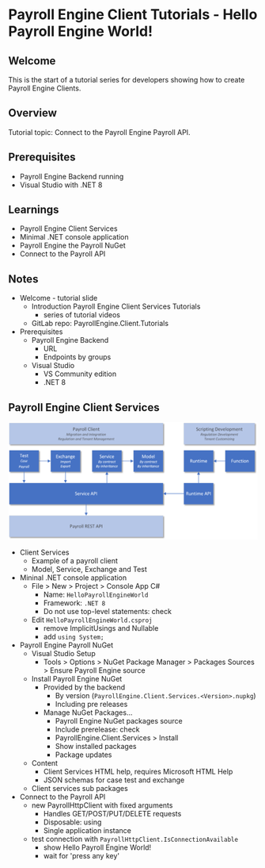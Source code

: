 # Payroll Engine Client Tutorials - Hello Payroll Engine World!

## Welcome
This is the start of a tutorial series for developers showing how to create Payroll Engine Clients.

## Overview
Tutorial topic: Connect to the Payroll Engine Payroll API.

## Prerequisites
- Payroll Engine Backend running
- Visual Studio with .NET 8

## Learnings
- Payroll Engine Client Services
- Minimal .NET console application
- Payroll Engine the Payroll NuGet
- Connect to the Payroll API

## Notes
- Welcome - tutorial slide
	- Introduction Payroll Engine Client Services Tutorials
		- series of tutorial videos
	- GitLab repo: PayrollEngine.Client.Tutorials
- Prerequisites
	- Payroll Engine Backend
		- URL
		- Endpoints by groups
	- Visual Studio
		- VS Community edition
		- .NET 8

## Payroll Engine Client Services
<p>
  <img src="./ClientServices.png" width="800px" alt="Payroll Engine Client Services">
</p>

- Client Services
	- Example of a payroll client
	- Model, Service, Exchange and Test
- Mininal .NET console application
	- File > New > Project > Console App C#
		- Name: `HelloPayrollEngineWorld`
		- Framework: `.NET 8`
		- Do not use top-level statements: check
	- Edit `HelloPayrollEngineWorld.csproj`
		- remove ImplicitUsings and Nullable
		- add `using System;`
- Payroll Engine Payroll NuGet
	- Visual Studio Setup
		- Tools > Options > NuGet Package Manager > Packages Sources > Ensure Payroll Engine source
	- Install Payroll Engine NuGet
		- Provided by the backend
			- By version (`PayrollEngine.Client.Services.<Version>.nupkg`)
			- Including pre releases
		- Manage NuGet Packages...
			- Payroll Engine NuGet packages source
			- Include prerelease: check
			- PayrollEngine.Client.Services > Install
			- Show installed packages
			- Package updates
	- Content
		- Client Services HTML help, requires Microsoft HTML Help
		- JSON schemas for case test and exchange
	- Client services sub packages
- Connect to the Payroll API
	- new PayrollHttpClient with fixed arguments
		- Handles GET/POST/PUT/DELETE requests
		- Disposable: using
		- Single application instance
	- test connection with `PayrollHttpClient.IsConnectionAvailable`
		- show Hello Payroll Engine World!
		- wait for 'press any key'
